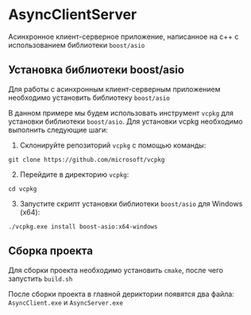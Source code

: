# AsyncClientServer
Асинхронное клиент-серверное приложение, написанное на c++ с использованием библиотеки `boost/asio`

## Установка библиотеки boost/asio

Для работы с асинхронным клиент-серверным приложением необходимо установить библиотеку `boost/asio`

В данном примере мы будем использовать инструмент `vcpkg` для установки библиотеки `boost/asio`. Для установки vcpkg необходимо выполнить следующие шаги:

1. Склонируйте репозиторий `vcpkg` с помощью команды:

```
git clone https://github.com/microsoft/vcpkg
```

2. Перейдите в директорию `vcpkg`:

```
cd vcpkg
```

3. Запустите скрипт установки библиотеки `boost/asio` для Windows (x64):

```
./vcpkg.exe install boost-asio:x64-windows
```
## Сборка проекта

Для сборки проекта необходимо установить `cmake`, после чего запустить `build.sh`

После сборки проекта в главной дериктории появятся два файла: `AsyncClient.exe` и `AsyncServer.exe`
